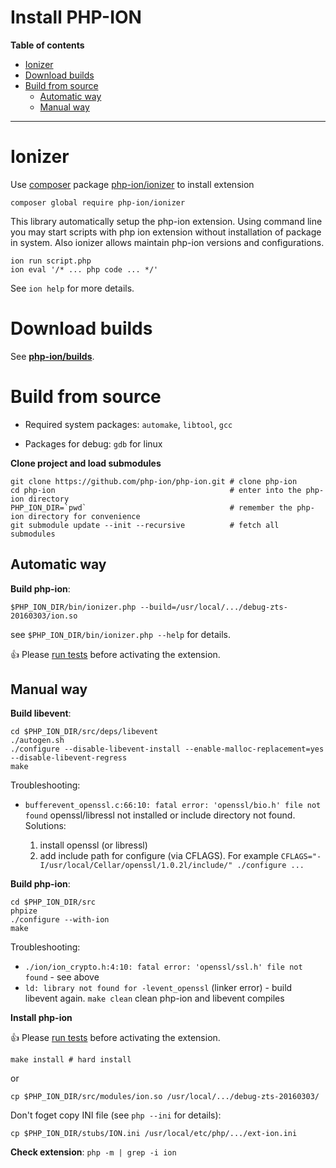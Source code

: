 Install PHP-ION
===

**Table of contents**
* [Ionizer](#ionizer)
* [Download builds](#download-builds)
* [Build from source](#build-from-source)
  * [Automatic way](#automatic-way)
  * [Manual way](#manual-way)

--- 

# Ionizer

Use [composer](https://getcomposer.org/) package [php-ion/ionizer](https://github.com/php-ion/ionizer) to install extension

```
composer global require php-ion/ionizer
```

This library automatically setup the php-ion extension. 
Using command line you may start scripts with php ion extension without installation of package in system. 
Also ionizer allows maintain php-ion versions and configurations.

```
ion run script.php
ion eval '/* ... php code ... */'
```

See `ion help` for more details. 

# Download builds

See **[php-ion/builds](https://github.com/php-ion/builds)**.

# Build from source

* Required system packages: `automake`, `libtool`, `gcc`

* Packages for debug: `gdb` for linux

**Clone project and load submodules**
```
git clone https://github.com/php-ion/php-ion.git # clone php-ion
cd php-ion                                       # enter into the php-ion directory
PHP_ION_DIR=`pwd`                                # remember the php-ion directory for convenience
git submodule update --init --recursive          # fetch all submodules
```

## Automatic way

**Build php-ion**:

```
$PHP_ION_DIR/bin/ionizer.php --build=/usr/local/.../debug-zts-20160303/ion.so
```

see `$PHP_ION_DIR/bin/ionizer.php --help` for details.


:thumbsup: Please [run tests](./testing.md) before activating the extension.

## Manual way

**Build libevent**:

```
cd $PHP_ION_DIR/src/deps/libevent
./autogen.sh
./configure --disable-libevent-install --enable-malloc-replacement=yes --disable-libevent-regress
make
```

Troubleshooting:
* `bufferevent_openssl.c:66:10: fatal error: 'openssl/bio.h' file not found` openssl/libressl not installed or include directory not found. Solutions:

  1. install openssl (or libressl)
  2. add include path for configure (via CFLAGS). For example `CFLAGS="-I/usr/local/Cellar/openssl/1.0.2l/include/" ./configure ...`


**Build php-ion**:

```
cd $PHP_ION_DIR/src
phpize
./configure --with-ion
make
```

Troubleshooting:
* `./ion/ion_crypto.h:4:10: fatal error: 'openssl/ssl.h' file not found` - see above
* `ld: library not found for -levent_openssl` (linker error) - build libevent again. `make clean` clean php-ion and libevent compiles 


**Install php-ion**

:thumbsup: Please [run tests](./testing.md) before activating the extension.

```
make install # hard install
```
or
```
cp $PHP_ION_DIR/src/modules/ion.so /usr/local/.../debug-zts-20160303/
```

Don't foget copy INI file (see `php --ini` for details):

```
cp $PHP_ION_DIR/stubs/ION.ini /usr/local/etc/php/.../ext-ion.ini
```

**Check extension**: `php -m | grep -i ion`
